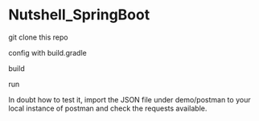 # Nutshell_SpringBoot

git clone this repo

config with build.gradle

build

run

In doubt how to test it, import the JSON file under demo/postman to your local instance of postman  and check the requests available.
